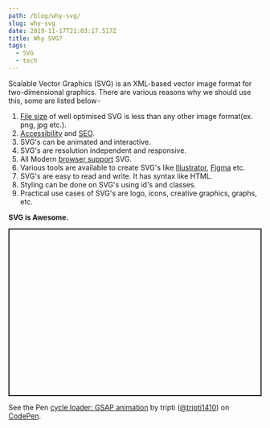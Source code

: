 ```yaml
---
path: /blog/why-svg/
slug: why-svg
date: 2019-11-17T21:03:17.517Z
title: Why SVG?
tags:
  - SVG
  - tech
---
```


Scalable Vector Graphics (SVG) is an XML-based vector image format for two-dimensional graphics. There are various reasons why we should use this, some are listed below -

1. [File size](https://www.sitepoint.com/gif-png-jpg-which-one-to-use/) of well optimised SVG is less than any other image format(ex. png, jpg etc.).
2. [Accessibility](https://simplyaccessible.com/article/7-solutions-svgs/) and [SEO](https://css-tricks.com/accessible-svgs/).
3. SVG's can be animated and interactive.
4. SVG's are resolution independent and responsive.
5. All Modern [browser support](https://caniuse.com/#search=svg) SVG.
6. Various tools are available to create SVG's like [Illustrator](https://www.adobe.com/in/products/illustrator/free-trial-download.html), [Figma](https://www.figma.com/) etc.
7. SVG's are easy to read and write. It has syntax like HTML.
8. Styling can be done on SVG's using id's and classes.
9. Practical use cases of SVG's are logo, icons, creative graphics, graphs, etc.

**SVG is Awesome.**

<p class="codepen" data-height="333" data-theme-id="default" data-default-tab="html,result" data-user="tripti1410" data-slug-hash="dBLEar" style="height: 333px; box-sizing: border-box; display: flex; align-items: center; justify-content: center; border: 2px solid; margin: 1em 0; padding: 1em;" data-pen-title="cycle loader: GSAP animation">

<span>See the Pen <a href="https://codepen.io/tripti1410/pen/dBLEar">cycle loader: GSAP animation</a> by tripti (<a href="https://codepen.io/tripti1410">@tripti1410</a>) on <a href="https://codepen.io">CodePen</a>.</span>

</p>

<script async src="https://static.codepen.io/assets/embed/ei.js"></script>
